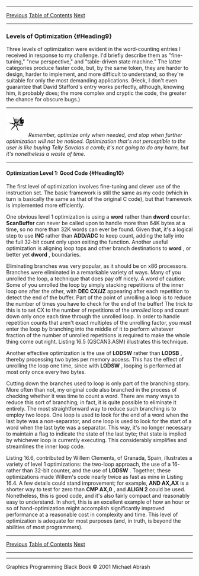   ------------------------ --------------------------------- --------------------
  [Previous](16-05.html)   [Table of Contents](index.html)   [Next](16-07.html)
  ------------------------ --------------------------------- --------------------

### Levels of Optimization {#Heading9}

Three levels of optimization were evident in the word-counting entries I
received in response to my challenge. I'd briefly describe them as
"fine-tuning," "new perspective," and "table-driven state machine." The
latter categories produce faster code, but, by the same token, they are
harder to design, harder to implement, and more difficult to understand,
so they're suitable for only the most demanding applications. (Heck, I
don't even guarantee that David Stafford's entry works perfectly,
although, knowing him, it probably does; the more complex and cryptic
the code, the greater the chance for obscure bugs.)

  ------------------- ----------------------------------------------------------------------------------------------------------------------------------------------------------------------------------------------------------------------------------------------------------
  ![](images/i.jpg)   *Remember, optimize only when needed, and stop when further optimization will not be noticed. Optimization that's not perceptible to the user is like buying Telly Savalas a comb; it's not going to do any harm, but it's nonetheless a waste of time.*
  ------------------- ----------------------------------------------------------------------------------------------------------------------------------------------------------------------------------------------------------------------------------------------------------

#### Optimization Level 1: Good Code {#Heading10}

The first level of optimization involves fine-tuning and clever use of
the instruction set. The basic framework is still the same as my code
(which in turn is basically the same as that of the original C code),
but that framework is implemented more efficiently.

One obvious level 1 optimization is using a **word** rather than
**dword** counter. **ScanBuffer** can never be called upon to handle
more than 64K bytes at a time, so no more than 32K words can ever be
found. Given that, it's a logical step to use **INC** rather than
**ADD/ADC** to keep count, adding the tally into the full 32-bit count
only upon exiting the function. Another useful optimization is aligning
loop tops and other branch destinations to **word** , or better yet
**dword** , boundaries.

Eliminating branches was very popular, as it should be on x86
processors. Branches were eliminated in a remarkable variety of ways.
Many of you unrolled the loop, a technique that does pay off nicely. A
word of caution: Some of you unrolled the loop by simply stacking
repetitions of the inner loop one after the other, with **DEC CX/JZ**
appearing after each repetition to detect the end of the buffer. Part of
the point of unrolling a loop is to reduce the number of times you have
to check for the end of the buffer! The trick to this is to set CX to
the number of repetitions of the *unrolled* loop and count down only
once each time through the unrolled loop. In order to handle repetition
counts that aren't exact multiples of the unrolling factor, you must
enter the loop by branching into the middle of it to perform whatever
fraction of the number of unrolled repetitions is required to make the
whole thing come out right. Listing 16.5 (QSCAN3.ASM) illustrates this
technique.

Another effective optimization is the use of **LODSW** rather than
**LODSB** , thereby processing two bytes per memory access. This has the
effect of unrolling the loop one time, since with **LODSW** , looping is
performed at most only once every two bytes.

Cutting down the branches used to loop is only part of the branching
story. More often than not, my original code also branched in the
process of checking whether it was time to count a word. There are many
ways to reduce this sort of branching; in fact, it is quite possible to
eliminate it entirely. The most straightforward way to reduce such
branching is to employ two loops. One loop is used to look for the end
of a word when the last byte was a non-separator, and one loop is used
to look for the start of a word when the last byte was a separator. This
way, it's no longer necessary to maintain a flag to indicate the state
of the last byte; that state is implied by whichever loop is currently
executing. This considerably simplifies and streamlines the inner loop
code.

Listing 16.6, contributed by Willem Clements, of Granada, Spain,
illustrates a variety of level 1 optimizations: the two-loop approach,
the use of a 16- rather than 32-bit counter, and the use of **LODSW** .
Together, these optimizations made Willem's code nearly twice as fast as
mine in Listing 16.4. A few details could stand improvement; for
example, **AND AX,AX** is a shorter way to test for zero than **CMP
AX,0** , and **ALIGN 2** could be used. Nonetheless, this is good code,
and it's also fairly compact and reasonably easy to understand. In
short, this is an excellent example of how an hour or so of
hand-optimization might accomplish significantly improved performance at
a reasonable cost in complexity and time. This level of optimization is
adequate for most purposes (and, in truth, is beyond the abilities of
most programmers).

  ------------------------ --------------------------------- --------------------
  [Previous](16-05.html)   [Table of Contents](index.html)   [Next](16-07.html)
  ------------------------ --------------------------------- --------------------

* * * * *

Graphics Programming Black Book © 2001 Michael Abrash
